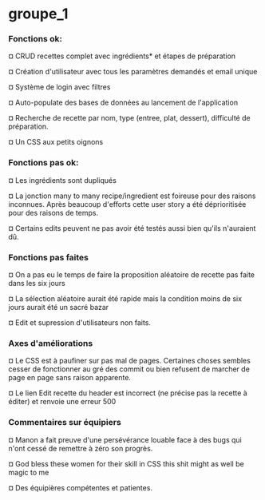 # groupe_1
### Fonctions ok:

¤ CRUD recettes complet avec ingrédients* et étapes de préparation

¤ Création d'utilisateur avec tous les paramètres demandés et email unique

¤ Système de login avec filtres

¤ Auto-populate des bases de données au lancement de l'application

¤ Recherche de recette par nom, type (entree, plat, dessert), difficulté de préparation.

¤ Un CSS aux petits oignons

### Fonctions pas ok:

¤ Les ingrédients sont dupliqués

¤ La jonction many to many recipe/ingredient est foireuse pour des raisons inconnues.
Après beaucoup d'efforts cette user story a été déprioritisée pour des raisons de temps.

¤ Certains edits peuvent ne pas avoir été testés aussi bien qu'ils n'auraient dû.

### Fonctions pas faites

¤ On a pas eu le temps de faire la proposition aléatoire de recette pas faite dans les six jours

¤ La sélection aléatoire aurait été rapide mais la condition moins de six jours aurait été un sacré bazar

¤ Edit et supression d'utilisateurs non faits.

### Axes d'améliorations

¤ Le CSS est à paufiner sur pas mal de pages.
Certaines choses sembles cesser de fonctionner au gré des commit ou bien refusent de marcher de page en page sans raison apparente.

¤ Le lien Edit recette du header est incorrect (ne précise pas la recette à éditer) et renvoie une erreur 500

### Commentaires sur équipiers

¤ Manon a fait preuve d'une persévérance louable face à des bugs qui n'ont cessé de remettre à zéro son progrès.

¤ God bless these women for their skill in CSS this shit might as well be magic to me

¤ Des équipières compétentes et patientes.

